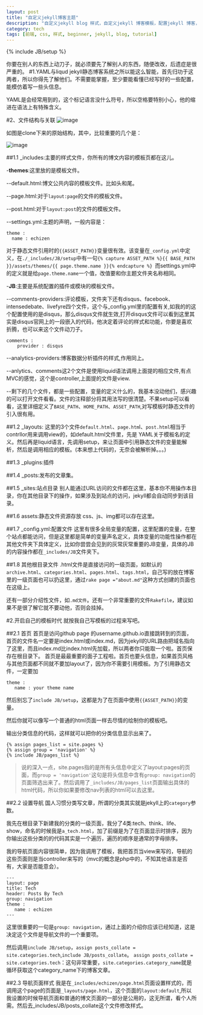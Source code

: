 ```yaml
---
layout: post
title: "自定义jekyll博客主题"
description: "自定义jekyll blog 样式，自定义jekyll 博客模板，配置jekyll 博客，修改jekyll博客默认页面，"
category: tech
tags: [前端, css, 样式, beginner, jekyll, blog, tutorial]
---
```

{% include JB/setup %}

你要在别人的东西上动刀子，就必须要先了解别人的东西，随便改改，后遗症是很严重的。
#1.YAML与liqud
jekyll静态博客系统之所以能这么智能，首先归功于这两者，所以你得先了解他们。不需要能掌握，至少要能看懂已经写好的一些配置，能模仿着写一些头信息。

YAML是会经常用到的，这个标记语言没什么符号，所以空格要特别小心，他的缩进在语法上有特殊含义。


#2、文件结构与关联
![image](https://echizen.github.io/assets/blog-img/QQ20141006-2.png)

如图是clone下来的原始结构，其中，比较重要的几个是：

![image](https://echizen.github.io/assets/blog-img/QQ20141006-3.png)

##1.1 _includes:主要的样式文件，你所有的博文内容的模板页都在这儿。

 -**themes**:这里放的是模板文件。

--default.html:博文公共内容的模板文件。比如头和尾。

--page.html:对于`layout:page`的文件的模板文件。

--post.html:对于`layout:post`的文件的模板文件。

--settings.yml:主题的声明，一般内容是：

```
theme :
  name : echizen
```
对于静态文件引用时的`{{ASSET_PATH}}`变量很有效。该变量在`_config.yml`中定义，在`./_includes/JB/setup`中有一句`{% capture ASSET_PATH %}{{ BASE_PATH }}/assets/themes/{{ page.theme.name }}{% endcapture %} `而settings.yml中的定义就是给`page.theme.name`一个值，改值要和你主题文件夹名称相同。

 -**JB**:主要是系统配置的插件或模块的模板文件。
 
--comments-providers:评论模板，文件夹下还有disqus、facebook、intensedebate、livefyre四个文件，这个与_config.yml里的配置有关,如我的的这个配置使用的是disqus，那么disqus文件就生效,打开disqus文件可以看到这里其实是disqus官网上的一段嵌入的代码，他决定着评论的样式和功能，你要是喜欢折腾，也可以来这个文件动刀子。

```
comments :
    provider : disqus
```


--analytics-providers:博客数据分析插件的样式,作用同上。

--anlytics、comments这2个文件是使用liquid语法调用上面提的相应文件,有点MVC的感觉，这个是controller,上面提的文件是view.

--剩下的几个文件，都是一些配置，变量的定义什么的，我基本没动他们，感兴趣的可以打开文件看看。文件的注释部分将其用法写的很清楚。不果setup可以看看，这里详细定义了`BASE_PATH`、`HOME_PATH`、`ASSET_PATH`,对写模板时静态文件的引入很有用。



##1.2  _layouts:
这里的3个文件`default.html`、`page.htm`l、`post.html`相当于contrllor用来调用view的，如default.html文件里，先是 YAML关于模板名的定义。然后再是liquid语言，先调用setup，来让页面中引用静态文件的变量能解析，然后是调用相应的模板。(本来想上代码的，无奈会被解析掉。。。)


##1.3 _plugins:插件

##1.4 _posts:发布的文章集。

##1.5 _sites:站点目录
别人能通过URL访问的文件都在这里，基本你不用操作本目录，你在其他目录下的操作，如果涉及到站点的访问，jekyll都会自动同步到该目录。

##1.6 assets:静态文件资源存放
css、js、img都可以存在这里。

##1.7 _config.yml:配置文件
这里有很多全局变量的配置，这里配置的变量，在整个站点都能访问，但是这里都是简单的变量声名定义，具体变量的功能性操作都在其他文件夹下具体定义，比如你尝尝会见到的灰常灰常重要的JB变量，具体的JB的内容操作都在`_includes/JB`文件夹下。

##1.8 其他根目录文件
.html文件是直接访问的一级页面，如默认的`archive.html`、`categories.html`、`pages.html`、`tags.html`，自己写的放在博客里的一级页面也可以扔这里，通过`rake page ="about.md"`这种方式创建的页面也在这级上。

还有一部分介绍性文件，如`.md文件`。还有一个非常重要的文件`Rakefile`，建议如果不是很了解它就不要动他，否则会挂掉。

#2.开启自己的模板时代
就按我自己写模板的过程来写吧。

##2.1 首页
首页是访问github page 的username.github.io直接跳转到的页面，首页的文件名一定要是index.html或index.md，因为jekyll的URL路由把域名指向了这里，而且index.md比index.html先加载，所以两者你只能取一个啦。首页保存在根目录下。
    首页是最最重要的面子工程啦。首页也要头信息，如果首页风格与其他页面都不同就不要加layout了，因为你不需要引用模板。为了引用静态文件，一定要加

```
theme :
   name : your theme name
```
然后别忘了`include JB/setup`，这都是为了在页面中使用`{{ASSET_PATH}}`的变量。

然后你就可以像写一个普通的html页面一样去尽情的绘制你的模板吧。

输出分类信息的代码，这样就可以把你的分类信息显示出来了。

```
{% assign pages_list = site.pages %}
{% assign group = 'navigation' %}
{% include JB/pages_list %}
```

>说的深入一点，site.pages指的是所有头信息中定义了layout:pages的页面，而`group = 'navigation'`这句是将头信息中含有`group: navigation`的页面筛选出来了。然后调用了`_includes/JB/pages_list`页面输出具体的html代码，所以你如果要修改nav列表的html可以去这里。

##2.2 设置导航
国人习惯分类写文章，所谓的分类其实就是jekyll上的`category`参数。

我先在根目录下新建我的分类的一级页面，我分了4类:tech、think、life、show，命名的时候我是`a_tech.html`，加了前缀是为了在页面显示时排序，因为你输出这些分类的的代码其实是一个遍历，遍历的顺序是通常的字母排序。

我的导航页面内容很简单，因为我调用了模板，我把首页当view来写的，导航的这些页面则是当controller来写的（mvc的概念是php中的，不知其他语言是否有，大家是否能意会）。

```
---
layout: page
title: Tech
header: Posts By Tech
group: navigation
theme :
   name : echizen
---
```
这里很重要的一句是`group: navigation`，通过上面的介绍你应该已经知道，这是决定这个文件是导航文件的一个重要项。

然后调用`include JB/setup`，`assign posts_collate = site.categories.tech`,`include JB/posts_collate`。
`assign posts_collate = site.categories.tech`：这句非常重要，`site.categories.category_name`就是循环获取这个category_name下的博客文章。

##2.3 导航页面样式
我是在`_includes/echizen/page.html`页面设置样式的，而调用这个page的页面是`_layouts/page.html`，这个页面的`layout:default`,所以我设置的时候导航页面和普通的博文页面的一部分是公用的，这无所谓，看个人所需。然后去_includes/JB/posts_collate这个文件修改样式。


